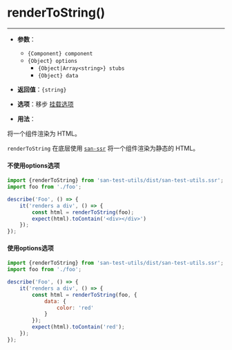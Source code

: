 # renderToString()
---

* **参数**：

    - `{Component} component`
    - `{Object} options`
        * `{Object|Array<string>} stubs`
        * `{Object} data`

* **返回值**：`{string}`

* **选项**：移步 [挂载选项](../mountOptions/index.md)

* **用法**：

将一个组件渲染为 HTML。

`renderToString` 在底层使用 [`san-ssr`](https://github.com/baidu/san-ssr) 将一个组件渲染为静态的 HTML。

#### 不使用options选项

```js
import {renderToString} from 'san-test-utils/dist/san-test-utils.ssr';
import foo from './foo';

describe('Foo', () => {
    it('renders a div', () => {
        const html = renderToString(foo);
        expect(html).toContain('<div></div>')
    });
});
```

#### 使用options选项

```js
import {renderToString} from 'san-test-utils/dist/san-test-utils.ssr';
import foo from './foo';

describe('Foo', () => {
    it('renders a div', () => {
        const html = renderToString(foo, {
            data: {
                color: 'red'
            }
        });
        expect(html).toContain('red');
    });
});
```
